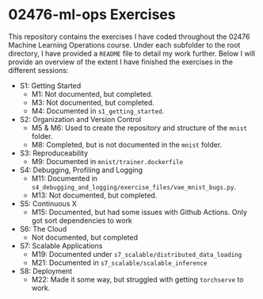# 02476-ml-ops Exercises
This repository contains the exercises I have coded throughout the 02476 Machine Learning Operations course. Under each subfolder to the root directory, I have provided a `README` file to detail my work further.
Below I will provide an overview of the extent I have finished the exercises in the different sessions:
- S1: Getting Started
  - M1: Not documented, but completed.
  - M3: Not documented, but completed.
  - M4: Documented in `s1_getting_started`.
- S2: Organization and Version Control
  - M5 & M6: Used to create the repository and structure of the `mnist` folder.
  - M8: Completed, but is not documented in the `mnist` folder.
- S3: Reproduceability
  - M9: Documented in `mnist/trainer.dockerfile`
- S4: Debugging, Profiling and Logging
  - M11: Documented in `s4_debugging_and_logging/exercise_files/vae_mnist_bugs.py`.
  - M13: Not documented, but completed.
- S5: Continuous X
  - M15: Documented, but had some issues with Github Actions. Only got sort dependencies to work
- S6: The Cloud
  - Not documented, but completed
- S7: Scalable Applications
  - M19: Documented under `s7_scalable/distributed_data_loading`
  - M21: Documented in `s7_scalable/scalable_inference`
- S8: Deployment
  - M22: Made it some way, but struggled with getting `torchserve` to work.
